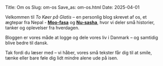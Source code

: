 Title: Om os
Slug: om-os
Save_as: om-os.html
Date: 2025-04-01

Velkommen til *To Køer på Glatis* – en personlig blog skrevet af os, et ægtepar fra Nepal -  **[Moo-fasa](https://glatis.dk/author/moo-fasa.html)** og **[Nu-sasha](https://glatis.dk/author/nu-sasha.html)**, hvor vi deler små historier, tanker og oplevelser fra hverdagen.

Bloggen er vores måde at logge og dele vores liv i Danmark – og samtidig blive bedre til dansk.

Tak fordi du læser med – vi håber, vores små tekster får dig til at smile, tænke eller bare føle dig lidt mindre alene ude på isen.